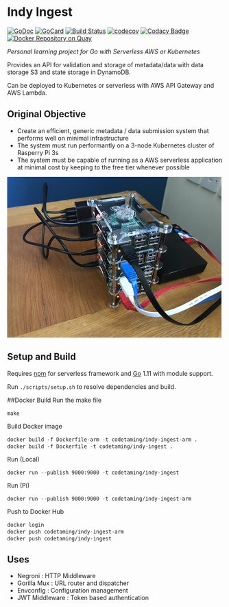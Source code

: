 # Indy Ingest

[![GoDoc][1]][2]
[![GoCard][3]][4]
[![Build Status][5]][6]
[![codecov][7]][8]
[![Codacy Badge][9]][10]
[![Docker Repository on Quay][11]][12]

[1]: https://godoc.org/github.com/codetaming/indy-ingest?status.svg
[2]: https://godoc.org/github.com/codetaming/indy-ingest
[3]: https://goreportcard.com/badge/github.com/codetaming/indy-ingest
[4]: https://goreportcard.com/report/github.com/codetaming/indy-ingest
[5]: https://travis-ci.org/codetaming/indy-ingest.svg?branch=master
[6]: https://travis-ci.org/codetaming/indy-ingest
[7]: https://codecov.io/gh/codetaming/indy-ingest/branch/master/graph/badge.svg
[8]: https://codecov.io/gh/codetaming/indy-ingest
[9]: https://api.codacy.com/project/badge/Grade/b75a9233c6064ba4a61c70e44fbaae26
[10]: https://www.codacy.com/app/danielvaughan/indy-ingest?utm_source=github.com&amp;utm_medium=referral&amp;utm_content=codetaming/indy-ingest&amp;utm_campaign=Badge_Grade
[11]: https://quay.io/repository/codetaming/indy-ingest/status "Docker Repository on Quay"
[12]: https://quay.io/repository/codetaming/indy-ingest

*Personal learning project for Go with Serverless AWS or Kubernetes*

Provides an API for validation and storage of metadata/data with data storage S3 and state storage in DynamoDB.

Can be deployed to Kubernetes or serverless with AWS API Gateway and AWS Lambda.

## Original Objective
* Create an efficient, generic metadata / data submission system that performs well on minimal infrastructure
* The system must run performantly on a 3-node Kubernetes cluster of Rasperry Pi 3s
* The system must be capable of running as a AWS serverless application at minimal cost by keeping to the free tier whenever possible

![Rasperry Pi Cluster](./images/cluster.jpg?raw=true "Rasperry Pi Cluster")
 
## Setup and Build
Requires [npm](https://docs.npmjs.com/cli/install) for serverless framework and [Go](https://golang.org/dl/) 1.11 with module support.

Run `./scripts/setup.sh` to resolve dependencies and build.

##Docker Build
Run the make file
```
make
```
Build Docker image
```
docker build -f Dockerfile-arm -t codetaming/indy-ingest-arm .
docker build -f Dockerfile -t codetaming/indy-ingest .
```

Run (Local)
```
docker run --publish 9000:9000 -t codetaming/indy-ingest
```

Run (Pi)
```
docker run --publish 9000:9000 -t codetaming/indy-ingest-arm
```

Push to Docker Hub
```
docker login
docker push codetaming/indy-ingest-arm
docker push codetaming/indy-ingest
```

## Uses
* Negroni : HTTP Middleware
* Gorilla Mux : URL router and dispatcher
* Envconfig : Configuration management
* JWT Middleware : Token based authentication